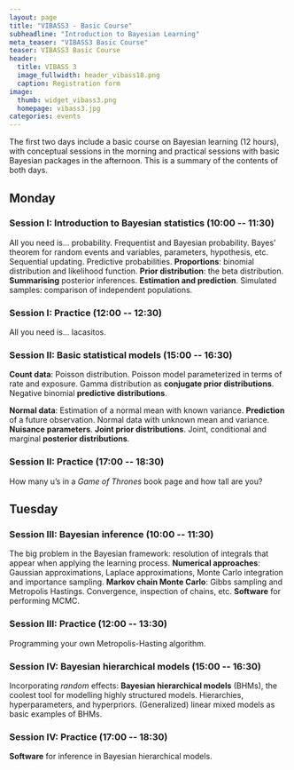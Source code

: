 ```yaml
---
layout: page
title: "VIBASS3 - Basic Course"
subheadline: "Introduction to Bayesian Learning"
meta_teaser: "VIBASS3 Basic Course"
teaser: VIBASS3 Basic Course
header:
  title: VIBASS 3
  image_fullwidth: header_vibass18.png
  caption: Registration form
image:
  thumb: widget_vibass3.png
  homepage: vibass3.jpg
categories: events
---
```


The first two days include a basic course on Bayesian learning (12
hours), with conceptual sessions in the morning and practical sessions
with basic Bayesian packages in the afternoon. This is a summary of the
contents of both days.

## Monday

### Session I: __Introduction to Bayesian statistics__ (10:00 -- 11:30)

All you need is... probability. Frequentist and Bayesian probability. Bayes’ theorem for random events and variables,
parameters, hypothesis, etc. Sequential updating. Predictive probabilities.
__Proportions__: binomial distribution and likelihood function. __Prior distribution__: the beta distribution. __Summarising__ posterior inferences. __Estimation and prediction__. Simulated samples: comparison of independent populations.

### Session I: Practice (12:00 -- 12:30)

All you need is... lacasitos.


### Session II: __Basic statistical models__ (15:00 -- 16:30)

__Count data__: Poisson distribution. Poisson model parameterized in terms
of rate and exposure. Gamma distribution as __conjugate prior
distributions__. Negative binomial __predictive distributions__. 

__Normal data__: Estimation of a normal mean with known variance. __Prediction__ of a future observation. Normal data with unknown mean and variance. __Nuisance
parameters__. __Joint prior distributions__. Joint, conditional and marginal
__posterior distributions__. 


### Session II: Practice (17:00 -- 18:30)

How many u’s in a _Game of Thrones_ book page and how tall are you?


## Tuesday

### Session III: __Bayesian inference__ (10:00 -- 11:30)

The big problem in the Bayesian framework: resolution of integrals that appear when applying the learning process.
__Numerical approaches__: Gaussian approximations, Laplace approximations, Monte Carlo integration and importance sampling. __Markov chain Monte Carlo__: Gibbs sampling and Metropolis Hastings. Convergence, inspection of chains,
etc. __Software__ for performing MCMC.


### Session III: Practice (12:00 -- 13:30)

Programming your own Metropolis-Hasting algorithm.


### Session IV: __Bayesian hierarchical models__ (15:00 -- 16:30)

Incorporating _random_ effects: __Bayesian hierarchical models__ (BHMs), the coolest tool for modelling highly structured models. Hierarchies, hyperparameters, and hyperpriors. (Generalized) linear mixed models as basic examples of BHMs.

### Session IV: Practice (17:00 -- 18:30)

__Software__ for inference in Bayesian hierarchical models.
